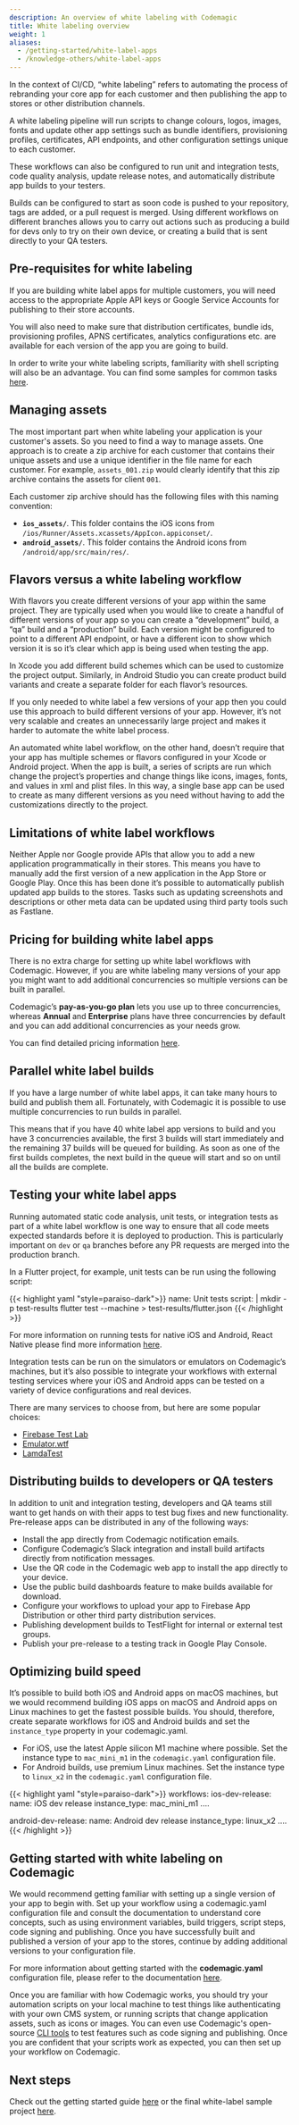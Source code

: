 ```yaml
---
description: An overview of white labeling with Codemagic
title: White labeling overview
weight: 1
aliases:
  - /getting-started/white-label-apps
  - /knowledge-others/white-label-apps
---
```


In the context of CI/CD, “white labeling” refers to automating the process of rebranding your core app for each customer and then publishing the app to stores or other distribution channels. 

A white labeling pipeline will run scripts to change colours, logos, images, fonts and update other app settings such as bundle identifiers, provisioning profiles, certificates, API endpoints, and other configuration settings unique to each customer. 

These workflows can also be configured to run unit and integration tests, code quality analysis, update release notes, and automatically distribute app builds to your testers. 

Builds can be configured to start as soon code is pushed to your repository, tags are added, or a pull request is merged. Using different workflows on different branches allows you to carry out actions such as producing a build for devs only to try on their own device, or creating a build that is sent directly to your QA testers.

## Pre-requisites for white labeling

If you are building white label apps for multiple customers, you will need access to the appropriate Apple API keys or Google Service Accounts for publishing to their store accounts. 

You will also need to make sure that distribution certificates, bundle ids, provisioning profiles, APNS certificates, analytics configurations etc. are available for each version of the app you are going to build. 

In order to write your white labeling scripts, familiarity with shell scripting will also be an advantage. You can find some samples for common tasks [here](./white-label-getting-started/).

## Managing assets

The most important part when white labeling your application is your customer's assets.
So you need to find a way to manage assets. One approach is to create a zip archive for each customer that contains their unique assets and use a unique identifier in the file name for each customer. For example, `assets_001.zip` would clearly identify that this zip archive contains the assets for client `001`. 

Each customer zip archive should has the following files with this naming convention:
- **`ios_assets/`**. This folder contains the iOS icons from `/ios/Runner/Assets.xcassets/AppIcon.appiconset/`.
- **`android_assets/`**. This folder contains the Android icons from `/android/app/src/main/res/`.

## Flavors versus a white labeling workflow

With flavors you create different versions of your app within the same project. They are typically used when you would like to create a handful of different versions of your app so you can create a “development” build, a “qa” build and a “production” build. Each version might be configured to point to a different API endpoint, or have a different icon to show which version it is so it’s clear which app is being used when testing the app.

In Xcode you add different build schemes which can be used to customize the project output. Similarly, in Android Studio you can create product build variants and create a separate folder for each flavor’s resources.

If you only needed to white label a few versions of your app then you could use this approach to build different versions of your app. However, it’s not very scalable and creates an unnecessarily large project and makes it harder to automate the white label process.

An automated white label workflow, on the other hand, doesn’t require that your app has multiple schemes or flavors configured in your Xcode or Android project. When the app is built, a series of scripts are run which change the project’s properties and change things like icons, images, fonts, and values in xml and plist files. In this way, a single base app can be used to create as many different versions as you need without having to add the customizations directly to the project.



## Limitations of white label workflows

Neither Apple nor Google provide APIs that allow you to add a new application programmatically in their stores. This means you have to manually add the first version of a new application in the App Store or Google Play. Once this has been done it’s possible to automatically publish updated app builds to the stores. Tasks such as updating screenshots and descriptions or other meta data can be updated using third party tools such as Fastlane.

## Pricing for building white label apps

There is no extra charge for setting up white label workflows with Codemagic. However, if you are white labeling many versions of your app you might want to add additional concurrencies so multiple versions can be built in parallel. 

Codemagic’s **pay-as-you-go plan** lets you use up to three concurrencies, whereas **Annual** and **Enterprise** plans have three concurrencies by default and you can add additional concurrencies as your needs grow. 

You can find detailed pricing information [here](https://docs.codemagic.io/billing/pricing/).

## Parallel white label builds

If you have a large number of white label apps, it can take many hours to build and publish them all. Fortunately, with Codemagic it is possible to use multiple concurrencies to run builds in parallel. 

This means that if you have 40 white label app versions to build and you have 3 concurrencies available, the first 3 builds will start immediately and the remaining 37 builds will be queued for building. As soon as one of the first builds completes, the next build in the queue will start and so on until all the builds are complete.

## Testing your white label apps

Running automated static code analysis, unit tests, or integration tests as part of a white label workflow is one way to ensure that all code meets expected standards before it is deployed to production. This is particularly important on `dev` or `qa` branches before any PR requests are merged into the production branch. 

In a Flutter project, for example, unit tests can be run using the following script:

{{< highlight yaml "style=paraiso-dark">}}
  name: Unit tests
  script: | 
    mkdir -p test-results
    flutter test --machine > test-results/flutter.json
{{< /highlight >}}

For more information on running tests for native iOS and Android, React Native please find more information [here](../yaml-testing/testing/).

Integration tests can be run on the simulators or emulators on Codemagic’s machines, but it’s also possible to integrate your workflows with external testing services where your iOS and Android apps can be tested on a variety of device configurations and real devices. 

There are many services to choose from, but here are some popular choices:

- [Firebase Test Lab](https://docs.codemagic.io/yaml-testing/firebase-test-lab/)
- [Emulator.wtf](https://docs.codemagic.io/yaml-testing/emulator-wtf/)
- [LamdaTest](https://docs.codemagic.io/integrations/lambdatest-integration/)

## Distributing builds to developers or QA testers

In addition to unit and integration testing, developers and QA teams still want to get hands on with their apps to test bug fixes and new functionality. Pre-release apps can be distributed in any of the following ways:

- Install the app directly from Codemagic notification emails.
- Configure Codemagic’s Slack integration and install build artifacts directly from notification messages.
- Use the QR code in the Codemagic web app to install the app directly to your device.
- Use the public build dashboards feature to make builds available for download.
- Configure your workflows to upload your app to Firebase App Distribution or other third party distribution services.
- Publishing development builds to TestFlight for internal or external test groups.
- Publish your pre-release to a testing track in Google Play Console.

## Optimizing build speed

It’s possible to build both iOS and Android apps on macOS machines, but we would recommend building iOS apps on macOS and Android apps on Linux machines to get the fastest possible builds. You should, therefore, create separate workflows for iOS and Android builds and set the `instance_type` property in your codemagic.yaml. 

- For iOS, use the latest Apple silicon M1 machine where possible. Set the instance type to `mac_mini_m1` in the `codemagic.yaml` configuration file.
- For Android builds, use premium Linux machines. Set the instance type to `linux_x2` in the `codemagic.yaml` configuration file.

{{< highlight yaml "style=paraiso-dark">}}
workflows:
  ios-dev-release:
    name: iOS dev release
    instance_type: mac_mini_m1
  ....

  android-dev-release:
    name: Android dev release
    instance_type: linux_x2
  ....
  {{< /highlight >}}

## Getting started with white labeling on Codemagic

We would recommend getting familiar with setting up a single version of your app to begin with. Set up your workflow using a codemagic.yaml configuration file and consult the documentation to understand core concepts, such as using environment variables, build triggers, script steps, code signing and publishing. Once you have successfully built and published a version of your app to the stores, continue by adding additional versions to your configuration file. 

For more information about getting started with the **codemagic.yaml** configuration file, please refer to the documentation [here](../yaml/yaml-getting-started/).

Once you are familiar with how Codemagic works, you should try your automation scripts on your local machine to test things like authenticating with your own CMS system, or running scripts that change application assets, such as icons or images. You can even use Codemagic's open-source [CLI tools](https://github.com/codemagic-ci-cd/cli-tools) to test features such as code signing and publishing. Once you are confident that your scripts work as expected, you can then set up your workflow on Codemagic.

## Next steps

Check out the getting started guide [here](../yaml-quick-start/white-label-getting-started/) or the final white-label sample project [here](https://github.com/codemagic-ci-cd/white-label-demo-project).

